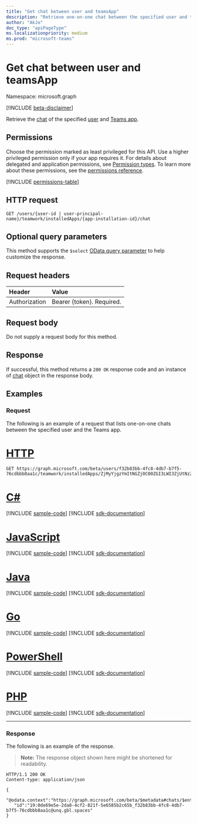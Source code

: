 ```yaml
---
title: "Get chat between user and teamsApp"
description: "Retrieve one-on-one chat between the specified user and the Teams app."
author: "AkJo"
doc_type: "apiPageType"
ms.localizationpriority: medium
ms.prod: "microsoft-teams"
---
```


# Get chat between user and teamsApp

Namespace: microsoft.graph

[!INCLUDE [beta-disclaimer](../../includes/beta-disclaimer.md)]

Retrieve the [chat](../resources/chat.md) of the specified [user](../resources/user.md) and [Teams app](../resources/teamsapp.md).

## Permissions

Choose the permission marked as least privileged for this API. Use a higher privileged permission only if your app requires it. For details about delegated and application permissions, see [Permission types](/graph/permissions-overview#permission-types). To learn more about these permissions, see the [permissions reference](/graph/permissions-reference).

<!-- { "blockType": "permissions", "name": "userscopeteamsappinstallation_get_chat" } -->
[!INCLUDE [permissions-table](../includes/permissions/userscopeteamsappinstallation-get-chat-permissions.md)]

## HTTP request

<!-- { "blockType": "ignored" } -->

```http
GET /users/{user-id | user-principal-name}/teamwork/installedApps/{app-installation-id}/chat
```

## Optional query parameters

This method supports the `$select` [OData query parameter](/graph/query-parameters) to help customize the response.

## Request headers

| Header       | Value |
|:---------------|:--------|
| Authorization  | Bearer {token}. Required.  |

## Request body

Do not supply a request body for this method.

## Response

If successful, this method returns a `200 OK` response code and an instance of [chat](../resources/chat.md) object in the response body.

## Examples

### Request

The following is an example of a request that lists one-on-one chats between the specified user and the Teams app.


# [HTTP](#tab/http)
<!-- {
  "blockType": "request",
  "name": "user_chat_teamsApps",
  "sampleKeys": ["f32b83bb-4fc8-4db7-b7f5-76cdbbb8aa1c", "ZjMyYjgzYmItNGZjOC00ZGI3LWI3ZjUtNzZjZGJiYjhhYTFjIyMyMmY3M2JiZS1mNjdhLTRkZWEtYmQ1NC01NGNhYzcxOGNiMmI="]
}-->
```msgraph-interactive
GET https://graph.microsoft.com/beta/users/f32b83bb-4fc8-4db7-b7f5-76cdbbb8aa1c/teamwork/installedApps/ZjMyYjgzYmItNGZjOC00ZGI3LWI3ZjUtNzZjZGJiYjhhYTFjIyMyMmY3M2JiZS1mNjdhLTRkZWEtYmQ1NC01NGNhYzcxOGNiMmI=/chat
```

# [C#](#tab/csharp)
[!INCLUDE [sample-code](../includes/snippets/csharp/user-chat-teamsapps-csharp-snippets.md)]
[!INCLUDE [sdk-documentation](../includes/snippets/snippets-sdk-documentation-link.md)]

# [JavaScript](#tab/javascript)
[!INCLUDE [sample-code](../includes/snippets/javascript/user-chat-teamsapps-javascript-snippets.md)]
[!INCLUDE [sdk-documentation](../includes/snippets/snippets-sdk-documentation-link.md)]

# [Java](#tab/java)
[!INCLUDE [sample-code](../includes/snippets/java/user-chat-teamsapps-java-snippets.md)]
[!INCLUDE [sdk-documentation](../includes/snippets/snippets-sdk-documentation-link.md)]

# [Go](#tab/go)
[!INCLUDE [sample-code](../includes/snippets/go/user-chat-teamsapps-go-snippets.md)]
[!INCLUDE [sdk-documentation](../includes/snippets/snippets-sdk-documentation-link.md)]

# [PowerShell](#tab/powershell)
[!INCLUDE [sample-code](../includes/snippets/powershell/user-chat-teamsapps-powershell-snippets.md)]
[!INCLUDE [sdk-documentation](../includes/snippets/snippets-sdk-documentation-link.md)]

# [PHP](#tab/php)
[!INCLUDE [sample-code](../includes/snippets/php/user-chat-teamsapps-php-snippets.md)]
[!INCLUDE [sdk-documentation](../includes/snippets/snippets-sdk-documentation-link.md)]

---

### Response

The following is an example of the response.
>**Note:** The response object shown here might be shortened for readability.
<!-- {
  "blockType": "response",
  "name": "user_chat_teamsApps",
  "truncated": true,
  "@odata.type": "microsoft.graph.chat",
  "isCollection": false
} -->

```http
HTTP/1.1 200 OK
Content-type: application/json

{
   "@odata.context":"https://graph.microsoft.com/beta/$metadata#chats/$entity",
   "id":"19:0de69e5e-2da8-4cf2-821f-5e6585b2c65b_f32b83bb-4fc8-4db7-b7f5-76cdbbb8aa1c@unq.gbl.spaces"
}
```

<!-- uuid: 8fcb5dbc-d5aa-4681-8e31-b001d5168d79
2015-10-25 14:57:30 UTC -->
<!-- {
  "type": "#page.annotation",
  "description": "User chat teamsAppInstallations",
  "keywords": "",
  "section": "documentation",
  "tocPath": ""
}-->
